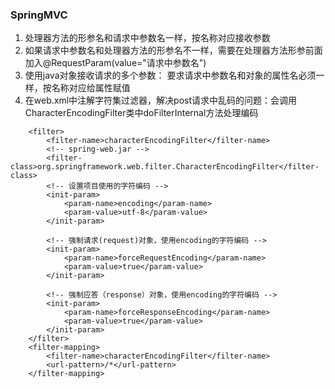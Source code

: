 ### SpringMVC
1. 处理器方法的形参名和请求中参数名一样，按名称对应接收参数
2. 如果请求中参数名和处理器方法的形参名不一样，需要在处理器方法形参前面加入@RequestParam(value="请求中参数名")  
3. 使用java对象接收请求的多个参数： 要求请求中参数名和对象的属性名必须一样，按名称对应给属性赋值
4. 在web.xml中注解字符集过滤器，解决post请求中乱码的问题：会调用CharacterEncodingFilter类中doFilterInternal方法处理编码
```
    <filter>
        <filter-name>characterEncodingFilter</filter-name>
        <!-- spring-web.jar -->
        <filter-class>org.springframework.web.filter.CharacterEncodingFilter</filter-class>
        <!-- 设置项目使用的字符编码 -->
        <init-param>
            <param-name>encoding</param-name>
            <param-value>utf-8</param-value>
        </init-param>

        <!-- 强制请求(request)对象，使用encoding的字符编码 -->
        <init-param>
            <param-name>forceRequestEncoding</param-name>
            <param-value>true</param-value>
        </init-param>

        <!-- 强制应答（response）对象，使用encoding的字符编码 -->
        <init-param>
            <param-name>forceResponseEncoding</param-name>
            <param-value>true</param-value>
        </init-param>
    </filter>
    <filter-mapping>
        <filter-name>characterEncodingFilter</filter-name>
        <url-pattern>/*</url-pattern>
    </filter-mapping>
```
